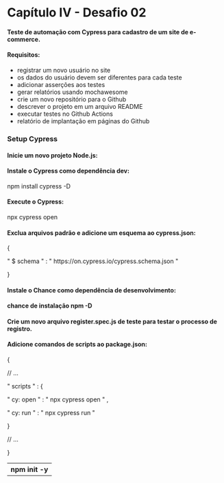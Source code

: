 <h1>Capítulo IV - Desafio 02</h1>

<h4>Teste de automação com Cypress para cadastro de um site de e-commerce.</h4>

<h4>Requisitos:</h4>
<ul>
<li>registrar um novo usuário no site</li>
<li>os dados do usuário devem ser diferentes para cada teste</li>
<li>adicionar asserções aos testes</li>
<li>gerar relatórios usando mochawesome</li>
<li>crie um novo repositório para o Github</li>
<li>descrever o projeto em um arquivo README</li>
<li>executar testes no Github Actions</li>
<li>relatório de implantação em páginas do Github</li>
</ul>

<h3>Setup Cypress</h3>
<h4>Inicie um novo projeto Node.js:</h4>
<table style="width:100%">
  <tr>
    <th>npm init -y</th>
  </tr>

<h4>Instale o Cypress como dependência dev:</h4>
<p>npm install cypress -D</p>

<h4>Execute o Cypress:</h4>
<p>npx cypress open</p>

<h4>Exclua arquivos padrão e adicione um esquema ao cypress.json:</h4>

<p>{</p>
   <p>" $ schema " : " https://on.cypress.io/cypress.schema.json "</p>
<p>}</p>

<h4>Instale o Chance como dependência de desenvolvimento:<h4>
<p>chance de instalação npm -D</p>

<h4>Crie um novo arquivo register.spec.js de teste para testar o processo de registro.</h4>

<h4>Adicione comandos de scripts ao package.json:</h4>

<p>{</p>
   <p>// ...</p>
 <p> " scripts " : {</p>
     <p>" cy: open " : " npx cypress open " ,</p>
     <p>" cy: run " : " npx cypress run "</p>
  <p>}</p>
  <p>// ...</p>
<p>}</p>

